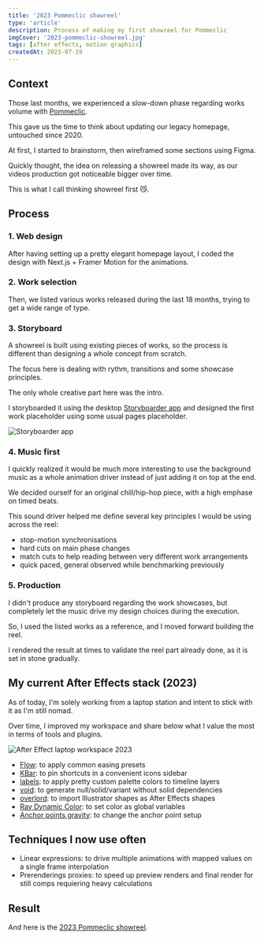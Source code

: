 ```yaml
---
title: '2023 Pommeclic showreel'
type: 'article'
description: Process of making my first showreel for Pommeclic
imgCover: '2023-pommeclic-showreel.jpg'
tags: [after effects, motion graphics]
createdAt: 2023-07-19
---
```


## Context

Those last months, we experienced a slow-down phase regarding works volume with [Pommeclic](https://www.pommeclic.com).

This gave us the time to think about updating our legacy homepage, untouched since 2020.

At first, I started to brainstorm, then wireframed some sections using Figma.

Quickly thought, the idea on releasing a showreel made its way, as our videos production got noticeable bigger over time.

This is what I call thinking showreel first 😼.

## Process

### 1. Web design

After having setting up a pretty elegant homepage layout, I coded the design with Next.js + Framer Motion for the animations.

### 2. Work selection

Then, we listed various works released during the last 18 months, trying to get a wide range of type.

### 3. Storyboard

A showreel is built using existing pieces of works, so the process is different than designing a whole concept from scratch.

The focus here is dealing with rythm, transitions and some showcase principles.

The only whole creative part here was the intro.

I storyboarded it using the desktop [Storyboarder app](https://storyboarder.com/) and designed the first work placeholder using some usual pages placeholder.

<!-- screenshot here -->
<img src="https://res.cloudinary.com/lansolo99/image/upload/v1689698826/lansolo.dev/posts/2023-pommeclic-showreel-storyboarder-app.jpg" alt="Storyboarder app" class="w-full">

### 4. Music first

I quickly realized it would be much more interesting to use the background music as a whole animation driver instead of just adding it on top at the end.

We decided ourself for an original chill/hip-hop piece, with a high emphase on timed beats.

This sound driver helped me define several key principles I would be using across the reel:

- stop-motion synchronisations
- hard cuts on main phase changes
- match cuts to help reading between very different work arrangements
- quick paced, general observed while benchmarking previously

### 5. Production

I didn't produce any storyboard regarding the work showcases, but completely let the music drive my design choices during the execution.

So, I used the listed works as a reference, and I moved forward building the reel.

I rendered the result at times to validate the reel part already done, as it is set in stone gradually.

## My current After Effects stack (2023)

As of today, I'm solely working from a laptop station and intent to stick with it as I'm still nomad.

Over time, I improved my workspace and share below what I value the most in terms of tools and plugins.

<img src="https://res.cloudinary.com/lansolo99/image/upload/v1689694731/lansolo.dev/posts/2023-pommeclic-showreel-ae-workspace.jpg" alt="After Effect laptop workspace 2023" class="w-full">

- [Flow](https://aescripts.com/flow/): to apply common easing presets
- [KBar](https://aescripts.com/kbar/): to pin shortcuts in a convenient icons sidebar
- [labels](https://aescripts.com/labels/): to apply pretty custom palette colors to timeline layers
- [void](https://www.battleaxe.co/void): to generate null/solid/variant without solid dependencies
- [overlord](https://www.battleaxe.co/overlord): to import Illustrator shapes as After Effects shapes
- [Ray Dynamic Color](https://aescripts.com/ray-dynamic-color/): to set color as global variables
- [Anchor points gravity](https://aescripts.com/anchor-point-gravity/): to change the anchor point setup

## Techniques I now use often

- Linear expressions: to drive multiple animations with mapped values on a single frame interpolation
- Prerenderings proxies: to speed up preview renders and final render for still comps requiering heavy calculations

## Result

And here is the [2023 Pommeclic showreel](https://vimeo.com/846247641).
